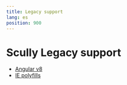 ```yaml
---
title: Legacy support
lang: es
position: 900
---
```


# Scully Legacy support

- [Angular v8](/docs/Reference/legacy-support/angular-v8)
- [IE polyfills](/docs/Reference/legacy-support/polyfills)
